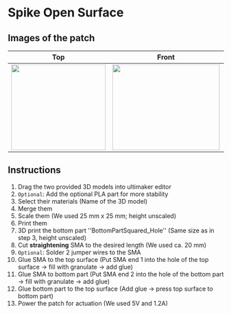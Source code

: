# Spike Open Surface
## Images of the patch

Top            |  Front |   Whole patch | Actuated
:-------------------------:|:-------------------------:|:-------------------------:|:-------------------------:
<img src="https://user-images.githubusercontent.com/82590951/185893428-f90ce344-990a-48b0-97d9-71563989abcb.png" width="220" height="200" />|<img src="https://user-images.githubusercontent.com/82590951/185895438-e411a3e8-c98c-4842-975d-e3d49620bfc0.png" width="250" height="200" />|<img src="https://user-images.githubusercontent.com/82590951/185895590-b875b7be-7cce-4b10-abbf-0c0c0e1da1e1.png" width="250" height="200" />|<img src="https://user-images.githubusercontent.com/82590951/185893643-7a9bb58a-ccf1-48cf-bfb1-3628bb5d6b82.png" width="250" height="200" />

## Instructions

1. Drag the two provided 3D models into ultimaker editor
2. `Optional`: Add the optional PLA part for more stability
3. Select their materials (Name of the 3D model)
4. Merge them
5. Scale them (We used 25 mm x 25 mm; height unscaled)
6. Print them
7. 3D print the bottom part ''BottomPartSquared_Hole'' (Same size as in step 3, height unscaled)
8. Cut **straightening** SMA to the desired length (We used ca. 20 mm)
9. `Optional`: Solder 2 jumper wires to the SMA
10. Glue SMA to the top surface (Put SMA end 1 into the hole of the top surface &#8594; fill with granulate &#8594; add glue)
11. Glue SMA to bottom part (Put SMA end 2 into the hole of the bottom part &#8594; fill with granulate &#8594; add glue)
12. Glue bottom part to the top surface (Add glue &#8594; press top surface to bottom part)
13. Power the patch for actuation (We used 5V and 1.2A)
